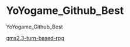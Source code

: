 # YoYogame_Github_Best
YoYogame_Github_Best

[gms2.3-turn-based-rpg](https://github.com/gurpreetsinghmatharoo/gms2.3-turn-based-rpg)


